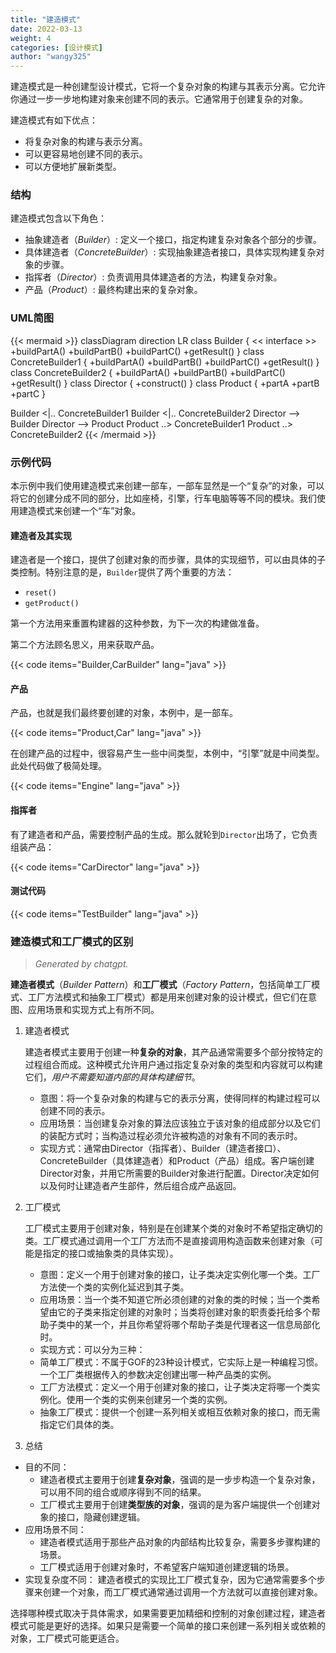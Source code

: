 ```yaml
---
title: "建造模式"
date: 2022-03-13
weight: 4
categories: [设计模式]
author: "wangy325"
---
```


建造模式是一种创建型设计模式，它将一个复杂对象的构建与其表示分离。它允许你通过一步一步地构建对象来创建不同的表示。它通常用于创建复杂的对象。

建造模式有如下优点：

- 将复杂对象的构建与表示分离。
- 可以更容易地创建不同的表示。
- 可以方便地扩展新类型。

### 结构

建造模式包含以下角色：

- 抽象建造者（*Builder*）:  定义一个接口，指定构建复杂对象各个部分的步骤。
- 具体建造者（*ConcreteBuilder*）:  实现抽象建造者接口，具体实现构建复杂对象的步骤。
- 指挥者（*Director*）:  负责调用具体建造者的方法，构建复杂对象。
- 产品（*Product*）:  最终构建出来的复杂对象。

### UML简图

{{< mermaid >}}
classDiagram
direction LR
  class Builder {
    << interface >>
    +buildPartA()
    +buildPartB()
    +buildPartC()
    +getResult()
  }
  class ConcreteBuilder1 {
    +buildPartA()
    +buildPartB()
    +buildPartC()
    +getResult()
  }
  class ConcreteBuilder2 {
    +buildPartA()
    +buildPartB()
    +buildPartC()
    +getResult()
  }
  class Director {
    +construct()
  }
  class Product {
    +partA
    +partB
    +partC
  }

  Builder <|.. ConcreteBuilder1
  Builder <|.. ConcreteBuilder2
  Director --> Builder
  Director --> Product
  Product ..> ConcreteBuilder1
  Product ..> ConcreteBuilder2
{{< /mermaid >}}

### 示例代码

本示例中我们使用建造模式来创建一部车，一部车显然是一个“复杂”的对象，可以将它的创建分成不同的部分，比如座椅，引擎，行车电脑等等不同的模块。我们使用建造模式来创建一个“车”对象。

#### 建造者及其实现

建造者是一个接口，提供了创建对象的而步骤，具体的实现细节，可以由具体的子类控制。特别注意的是，`Builder`提供了两个重要的方法：

- `reset()`
- `getProduct()`

第一个方法用来重置构建器的这种参数，为下一次的构建做准备。

第二个方法顾名思义，用来获取产品。

{{< code items="Builder,CarBuilder" lang="java" >}}

#### 产品

产品，也就是我们最终要创建的对象，本例中，是一部车。

{{< code items="Product,Car" lang="java" >}}

在创建产品的过程中，很容易产生一些中间类型，本例中，“引擎”就是中间类型。此处代码做了极简处理。

{{< code items="Engine" lang="java" >}}

#### 指挥者

有了建造者和产品，需要控制产品的生成。那么就轮到`Director`出场了，它负责组装产品：

{{< code items="CarDirector" lang="java" >}}

#### 测试代码

{{< code items="TestBuilder" lang="java" >}}

### 建造模式和工厂模式的区别

> *Generated by chatgpt.*

**建造者模式**（*Builder Pattern*）和**工厂模式**（*Factory Pattern*，包括简单工厂模式、工厂方法模式和抽象工厂模式）都是用来创建对象的设计模式，但它们在意图、应用场景和实现方式上有所不同。

1. 建造者模式

    建造者模式主要用于创建一种**复杂的对象**，其产品通常需要多个部分按特定的过程组合而成。这种模式允许用户通过指定复杂对象的类型和内容就可以构建它们，*用户不需要知道内部的具体构建细节*。

    - 意图：将一个复杂对象的构建与它的表示分离，使得同样的构建过程可以创建不同的表示。
    - 应用场景：当创建复杂对象的算法应该独立于该对象的组成部分以及它们的装配方式时；当构造过程必须允许被构造的对象有不同的表示时。
    - 实现方式：通常由Director（指挥者）、Builder（建造者接口）、ConcreteBuilder（具体建造者）和Product（产品）组成。客户端创建Director对象，并用它所需要的Builder对象进行配置。Director决定如何以及何时让建造者产生部件，然后组合成产品返回。

2. 工厂模式

    工厂模式主要用于创建对象，特别是在创建某个类的对象时不希望指定确切的类。工厂模式通过调用一个工厂方法而不是直接调用构造函数来创建对象（可能是指定的接口或抽象类的具体实现）。

    - 意图：定义一个用于创建对象的接口，让子类决定实例化哪一个类。工厂方法使一个类的实例化延迟到其子类。
    - 应用场景：当一个类不知道它所必须创建的对象的类的时候；当一个类希望由它的子类来指定创建的对象时；当类将创建对象的职责委托给多个帮助子类中的某一个，并且你希望将哪个帮助子类是代理者这一信息局部化时。
    - 实现方式：可以分为三种：
    - 简单工厂模式：不属于GOF的23种设计模式，它实际上是一种编程习惯。一个工厂类根据传入的参数决定创建出哪一种产品类的实例。
    - 工厂方法模式：定义一个用于创建对象的接口，让子类决定将哪一个类实例化。使用一个类的实例来创建另一个类的实例。
    - 抽象工厂模式：提供一个创建一系列相关或相互依赖对象的接口，而无需指定它们具体的类。

3. 总结

- 目的不同：
  - 建造者模式主要用于创建**复杂对象**，强调的是一步步构造一个复杂对象，可以用不同的组合或顺序得到不同的结果。
  - 工厂模式主要用于创建**类型族的对象**，强调的是为客户端提供一个创建对象的接口，隐藏创建逻辑。
- 应用场景不同：
  - 建造者模式适用于那些产品对象的内部结构比较复杂，需要多步骤构建的场景。
  - 工厂模式适用于创建对象时，不希望客户端知道创建逻辑的场景。
- 实现复杂度不同：
  建造者模式的实现比工厂模式复杂，因为它通常需要多个步骤来创建一个对象，而工厂模式通常通过调用一个方法就可以直接创建对象。

选择哪种模式取决于具体需求，如果需要更加精细和控制的对象创建过程，建造者模式可能是更好的选择。如果只是需要一个简单的接口来创建一系列相关或依赖的对象，工厂模式可能更适合。
